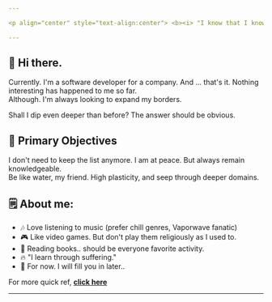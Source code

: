```yaml
---

<p align="center" style="text-align:center"> <b><i> "I know that I know nothing." </b></i></p>

---
```


## :wave: Hi there.
Currently. I'm a software developer for a company. And ... that's it. Nothing interesting has happened to me so far.<br>
Although. I'm always looking to expand my borders.

Shall I dip even deeper than before? The answer should be obvious.

## :notebook_with_decorative_cover: Primary Objectives
I don't need to keep the list anymore. I am at peace. But always remain knowledgeable.<br>
Be like water, my friend. High plasticity, and seep through deeper domains.

## :spiral_notepad: About me:
- :notes: Love listening to music (prefer chill genres, Vaporwave fanatic) 
- :video_game: Like video games. But don't play them religiously as I used to.
- :open_book: Reading books.. should be everyone favorite activity.
- :fire: "I learn through suffering."
- :bookmark_tabs: For now. I will fill you in later..

For more quick ref, [**click here**](https://faultytwo.github.io/)

---
